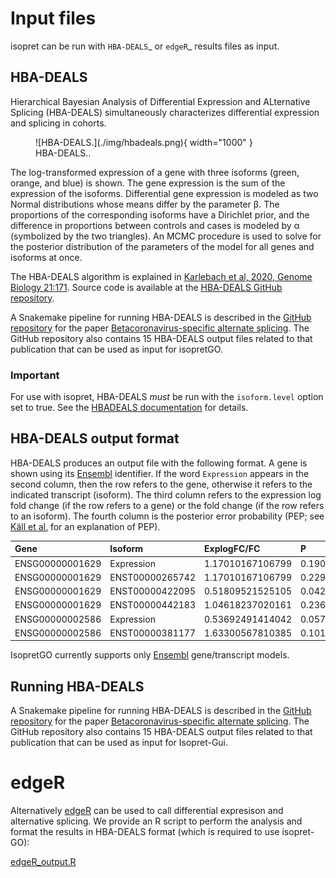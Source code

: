 # Input files


isopret can be run with `HBA-DEALS`_ or `edgeR`_ results files as input.

## HBA-DEALS



Hierarchical Bayesian Analysis of Differential Expression and ALternative Splicing (HBA-DEALS)
simultaneously characterizes differential expression and splicing in cohorts.



<figure markdown>
![HBA-DEALS.](./img/hbadeals.png){ width="1000" }
<figcaption>HBA-DEALS..</figcaption>
</figure>



The log-transformed expression of a gene with three isoforms (green, orange, and blue) is shown. The gene expression is the sum of the expression of the isoforms. Differential gene expression is modeled as two Normal distributions whose means differ by the parameter β. The proportions of the corresponding isoforms have a Dirichlet prior, and the difference in proportions between controls and cases is modeled by α (symbolized by the two triangles). An MCMC procedure is used to solve for the posterior distribution of the parameters of the model for all genes and isoforms at once.

The HBA-DEALS algorithm is explained in [Karlebach et al, 2020, Genome Biology 21:171](https://genomebiology.biomedcentral.com/articles/10.1186/s13059-020-02072-6).
Source code is available at the [HBA-DEALS GitHub repository](https://github.com/TheJacksonLaboratory/HBA-DEALS).



A Snakemake pipeline for running HBA-DEALS is described in the
[GitHub repository](https://github.com/TheJacksonLaboratory/covid19splicing)
for the paper  [Betacoronavirus-specific alternate splicing](https://pubmed.ncbi.nlm.nih.gov/35074468/). The GitHub repository
also contains 15 HBA-DEALS output files related to that publication that can be used as input for isopretGO.



### Important


For use with isopret, HBA-DEALS *must* be run with the ``isoform.level`` option set to true.
See the [HBADEALS documentation](https://hba-deals.readthedocs.io/en/latest/)
for details.




## HBA-DEALS output format


HBA-DEALS produces an output file with the following format. A gene is shown
using its [Ensembl](http://ensembl.org/) identifier. If the word ``Expression``
appears in the second column, then the row refers to the gene, otherwise it
refers to the indicated transcript (isoform). The third column refers to the
expression log fold change (if the row refers to a gene) or the fold change
(if the row refers to an isoform). The fourth column is the posterior error probability (PEP; see
[Käll et al.](https://pubs.acs.org/doi/10.1021/pr700739d) for an explanation of PEP).


| Gene            |Isoform          | ExplogFC/FC     | P              |
|:----------------|:----------------|:----------------|:---------------|
| ENSG00000001629 | Expression      | 1.17010167106799| 0.19007        |
| ENSG00000001629 | ENST00000265742 | 1.17010167106799| 0.22928        |
| ENSG00000001629 | ENST00000422095 | 0.51809521525105| 0.04285        |
| ENSG00000001629 | ENST00000442183 | 1.04618237020161| 0.23606        |
| ENSG00000002586 | Expression      | 0.53692491414042| 0.05712        |
| ENSG00000002586 | ENST00000381177 | 1.63300567810385| 0.10156        |




IsopretGO currently supports
only [Ensembl](http://ensembl.org/) gene/transcript models.




## Running HBA-DEALS


A Snakemake pipeline for running HBA-DEALS is described in the
[GitHub repository](https://github.com/TheJacksonLaboratory/covid19splicing)
for the paper  [Betacoronavirus-specific alternate splicing](https://pubmed.ncbi.nlm.nih.gov/35074468/). The GitHub repository
also contains 15 HBA-DEALS output files related to that publication that can be used as input for Isopret-Gui.


# edgeR

Alternatively [edgeR](https://pubmed.ncbi.nlm.nih.gov/19910308/) can be used to call differential expresison and alternative splicing. We provide an R script to perform the analysis
and format the results in HBA-DEALS format (which is required to use isopret-GO):

[edgeR_output.R](../scripts/edgeR_output.R)